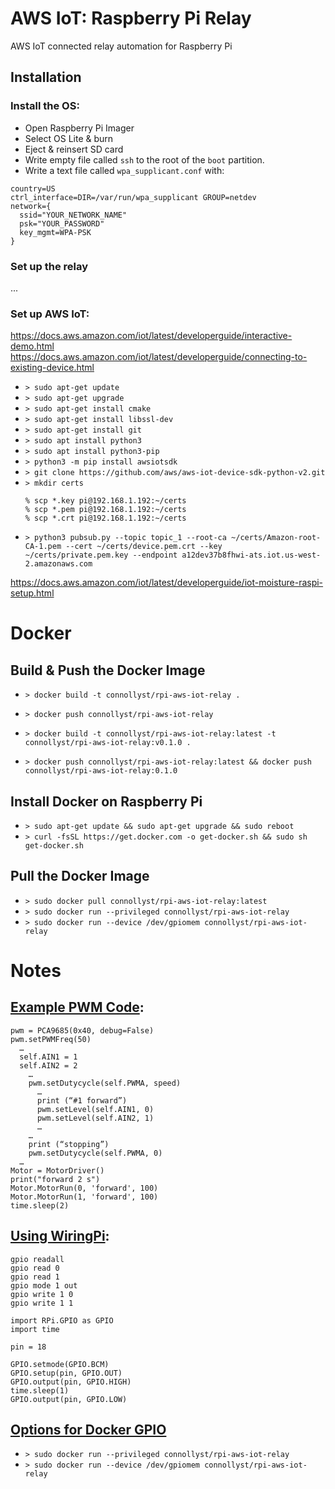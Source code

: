 # AWS IoT: Raspberry Pi Relay

AWS IoT connected relay automation for Raspberry Pi

## Installation

### Install the OS:

- Open Raspberry Pi Imager
- Select OS Lite & burn
- Eject & reinsert SD card
- Write empty file called `ssh` to the root of the `boot` partition.
- Write a text file called `wpa_supplicant.conf` with:

```
country=US
ctrl_interface=DIR=/var/run/wpa_supplicant GROUP=netdev
network={
  ssid="YOUR_NETWORK_NAME"
  psk="YOUR_PASSWORD"
  key_mgmt=WPA-PSK
}
```

### Set up the relay

...

### Set up AWS IoT:

https://docs.aws.amazon.com/iot/latest/developerguide/interactive-demo.html
https://docs.aws.amazon.com/iot/latest/developerguide/connecting-to-existing-device.html

- `> sudo apt-get update`
- `> sudo apt-get upgrade`
- `> sudo apt-get install cmake`
- `> sudo apt-get install libssl-dev`
- `> sudo apt-get install git`
- `> sudo apt install python3`
- `> sudo apt install python3-pip`
- `> python3 -m pip install awsiotsdk`
- `> git clone https://github.com/aws/aws-iot-device-sdk-python-v2.git`
- `> mkdir certs`
  ```
  % scp *.key pi@192.168.1.192:~/certs
  % scp *.pem pi@192.168.1.192:~/certs
  % scp *.crt pi@192.168.1.192:~/certs
  ```
- `> python3 pubsub.py --topic topic_1 --root-ca ~/certs/Amazon-root-CA-1.pem --cert ~/certs/device.pem.crt --key ~/certs/private.pem.key --endpoint a12dev37b8fhwi-ats.iot.us-west-2.amazonaws.com`

https://docs.aws.amazon.com/iot/latest/developerguide/iot-moisture-raspi-setup.html

# Docker

## Build & Push the Docker Image

- `> docker build -t connollyst/rpi-aws-iot-relay .`
- `> docker push connollyst/rpi-aws-iot-relay`

- `> docker build -t connollyst/rpi-aws-iot-relay:latest -t connollyst/rpi-aws-iot-relay:v0.1.0 .`
- `> docker push connollyst/rpi-aws-iot-relay:latest && docker push connollyst/rpi-aws-iot-relay:0.1.0`

## Install Docker on Raspberry Pi

- `> sudo apt-get update && sudo apt-get upgrade && sudo reboot`
- `> curl -fsSL https://get.docker.com -o get-docker.sh && sudo sh get-docker.sh`

## Pull the Docker Image

- `> sudo docker pull connollyst/rpi-aws-iot-relay:latest`
- `> sudo docker run --privileged connollyst/rpi-aws-iot-relay`
- `> sudo docker run --device /dev/gpiomem connollyst/rpi-aws-iot-relay`

# Notes

## [Example PWM Code](https://www.waveshare.com/w/upload/8/81/Motor_Driver_HAT_User_Manual_EN.pdf):

```
pwm = PCA9685(0x40, debug=False)
pwm.setPWMFreq(50)
  …
  self.AIN1 = 1
  self.AIN2 = 2
    …
    pwm.setDutycycle(self.PWMA, speed)
      …
      print (“#1 forward”)
      pwm.setLevel(self.AIN1, 0)
      pwm.setLevel(self.AIN2, 1)
      …
    …
    print (“stopping”)
    pwm.setDutycycle(self.PWMA, 0)
  …
Motor = MotorDriver()
print("forward 2 s")
Motor.MotorRun(0, 'forward', 100)
Motor.MotorRun(1, 'forward', 100)
time.sleep(2)
```

## [Using WiringPi](https://www.instructables.com/Controlling-Any-Device-Using-a-Raspberry-Pi-and-a-/):

```
gpio readall
gpio read 0
gpio read 1
gpio mode 1 out
gpio write 1 0
gpio write 1 1
```

```
import RPi.GPIO as GPIO
import time

pin = 18

GPIO.setmode(GPIO.BCM)
GPIO.setup(pin, GPIO.OUT)
GPIO.output(pin, GPIO.HIGH)
time.sleep(1)
GPIO.output(pin, GPIO.LOW)
```

## [Options for Docker GPIO](https://blog.alexellis.io/gpio-on-swarm/)

- `> sudo docker run --privileged connollyst/rpi-aws-iot-relay`
- `> sudo docker run --device /dev/gpiomem connollyst/rpi-aws-iot-relay`
